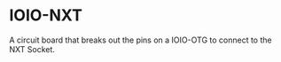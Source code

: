 IOIO-NXT
========

A circuit board that breaks out the pins on a IOIO-OTG to connect to the NXT Socket.
